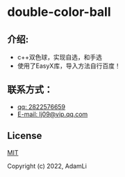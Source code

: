 # double-color-ball

## 介绍:
- c++双色球，实现自选，和手选
- 使用了EasyX库，导入方法自行百度！

## 联系方式：
- [qq: 2822576659](http://wpa.qq.com/msgrd?v=3&uin=2822576659&site=qq&menu=yes)
- [E-mail: lj09@vip.qq.com](mailto:lj09@vip.qq.com)
## License

[MIT](https://opensource.org/licenses/MIT)

Copyright (c) 2022, AdamLi
